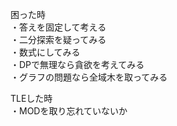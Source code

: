 困った時  
・答えを固定して考える  
・二分探索を疑ってみる  
・数式にしてみる  
・DPで無理なら貪欲を考えてみる  
・グラフの問題なら全域木を取ってみる

TLEした時  
・MODを取り忘れていないか  
